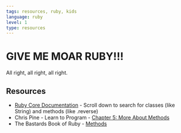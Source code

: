 ```yaml
---
tags: resources, ruby, kids
language: ruby
level: 1
type: resources
---
```


# GIVE ME MOAR RUBY!!!

All right, all right, all right.

## Resources

* [Ruby Core Documentation](http://www.ruby-doc.org/core-2.1.1/) - Scroll down to search for classes (like String) and methods (like .reverse)
* Chris Pine - Learn to Program - [Chapter 5: More About Methods](https://pine.fm/LearnToProgram/?Chapter=05)
* The Bastards Book of Ruby - [Methods](http://ruby.bastardsbook.com/chapters/methods/)